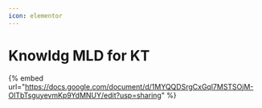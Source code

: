 ```yaml
---
icon: elementor
---
```


# Knowldg MLD for KT



{% embed url="https://docs.google.com/document/d/1MYQQDSrgCxGql7MSTSOjM-OlTbTsguyevmKp9YdMNUY/edit?usp=sharing" %}

